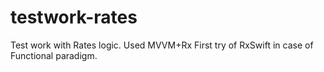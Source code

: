 # testwork-rates
Test work with Rates logic. Used MVVM+Rx
First try of RxSwift in case of Functional paradigm.
